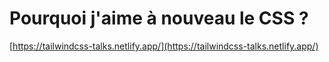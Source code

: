 # Pourquoi j'aime à nouveau le CSS ?

[https://tailwindcss-talks.netlify.app/](https://tailwindcss-talks.netlify.app/)
